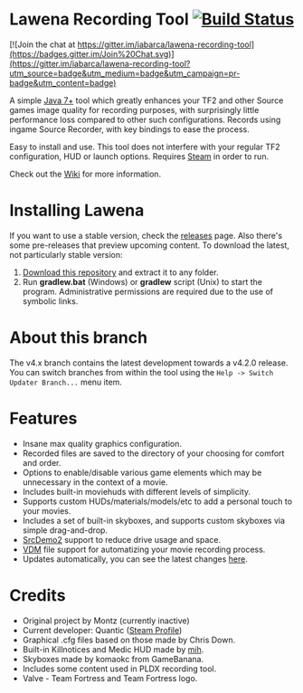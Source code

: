 Lawena Recording Tool [![Build Status](https://travis-ci.org/iabarca/lawena-recording-tool.svg?branch=v4.x)](https://travis-ci.org/iabarca/lawena-recording-tool)
=====================

[![Join the chat at https://gitter.im/iabarca/lawena-recording-tool](https://badges.gitter.im/Join%20Chat.svg)](https://gitter.im/iabarca/lawena-recording-tool?utm_source=badge&utm_medium=badge&utm_campaign=pr-badge&utm_content=badge)

A simple [Java 7+](http://www.oracle.com/technetwork/java/javase/downloads/index-jsp-138363.html) tool which greatly enhances your TF2 and other Source games image quality for recording purposes, with surprisingly little performance loss compared to other such configurations. Records using ingame Source Recorder, with key bindings to ease the process.

Easy to install and use. This tool does not interfere with your regular TF2 configuration, HUD or launch options. Requires [Steam](https://steamcommunity.com/) in order to run.

Check out the [Wiki](https://github.com/iabarca/lawena-recording-tool/wiki) for more information.

# Installing Lawena
If you want to use a stable version, check the [releases](https://github.com/iabarca/lawena-recording-tool/releases) page. Also there's some pre-releases that preview upcoming content. To download the latest, not particularly stable version:

1. [Download this repository](https://github.com/iabarca/lawena-recording-tool/archive/v4.x.zip) and extract it to any folder.
2. Run **gradlew.bat** (Windows) or **gradlew** script (Unix) to start the program. Administrative permissions are required due to the use of symbolic links.

# About this branch
The v4.x branch contains the latest development towards a v4.2.0 release. You can switch branches from within the tool using the `Help -> Switch Updater Branch...` menu item.

# Features
* Insane max quality graphics configuration.
* Recorded files are saved to the directory of your choosing for comfort and order.
* Options to enable/disable various game elements which may be unnecessary in the context of a movie.
* Includes built-in moviehuds with different levels of simplicity.
* Supports custom HUDs/materials/models/etc to add a personal touch to your movies.
* Includes a set of built-in skyboxes, and supports custom skyboxes via simple drag-and-drop.
* [SrcDemo2](https://code.google.com/p/srcdemo2/) support to reduce drive usage and space.
* [VDM](https://developer.valvesoftware.com/wiki/Demo_Recording_Tools) file support for automatizing your movie recording process.
* Updates automatically, you can see the latest changes [here](https://github.com/iabarca/lawena-recording-tool/commits/v4.x).

# Credits
* Original project by Montz (currently inactive)
* Current developer: Quantic ([Steam Profile](http://steamcommunity.com/id/thepropane))
* Graphical .cfg files based on those made by Chris Down.
* Built-in Killnotices and Medic HUD made by [mih](https://github.com/Kuw/recordinghuds).
* Skyboxes made by komaokc from GameBanana.
* Includes some content used in PLDX recording tool.
* Valve - Team Fortress and Team Fortress logo.
